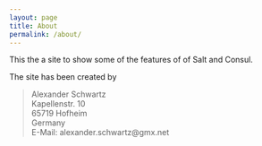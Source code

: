 ```yaml
---
layout: page
title: About
permalink: /about/
---
```


This the a site to show some of the features of of Salt and Consul. 

The site has been created by 

<blockquote>
Alexander Schwartz<br />
Kapellenstr. 10<br />
65719 Hofheim <br />
Germany<br />
E-Mail: alexander.schwartz@gmx.net
</blockquote>

